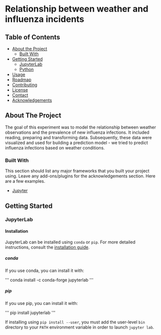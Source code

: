 # Relationship between weather and influenza incidents
<!-- TABLE OF CONTENTS -->
## Table of Contents

* [About the Project](#about-the-project)
  * [Built With](#built-with)
* [Getting Started](#getting-started)
  * [JupyterLab](#jupyterlab)
  * [Python](#python)
* [Usage](#usage)
* [Roadmap](#roadmap)
* [Contributing](#contributing)
* [License](#license)
* [Contact](#contact)
* [Acknowledgements](#acknowledgements)

<!-- ABOUT THE PROJECT -->
## About The Project
The goal of this experiment was to model the relationship between weather observations and the prevalence of new influenza infections. It included reading, preparing and transforming data. Subsequently, these data were visualized and used for building a prediction model - we tried to predict influenza infections based on weather conditions.

### Built With
This section should list any major frameworks that you built your project using. Leave any add-ons/plugins for the acknowledgements section. Here are a few examples.
* [Jupyter](https://jupyter.org)

## Getting Started

### JupyterLab

#### Installation
JupyterLab can be installed using `conda` or `pip`. For more detailed instructions, consult the [installation guide](https://jupyterlab.readthedocs.io/en/stable/getting_started/installation.html).

##### conda
If you use conda, you can install it with:

'''
conda install -c conda-forge jupyterlab
'''
##### pip
If you use pip, you can install it with:

'''
pip install jupyterlab
'''

If installing using `pip install --user`, you must add the user-level `bin` directory to your `PATH` environment variable in order to launch `jupyter lab`.
